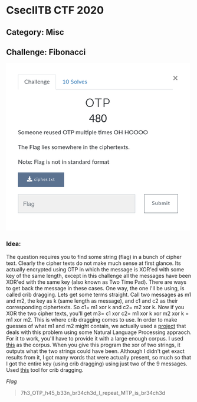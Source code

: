 # CsecIITB CTF 2020
## Category: Misc
## Challenge: Fibonacci

![](Capture.png)

### Idea: 

The question requires you to find some string (flag) in a bunch of cipher text. Clearly the cipher texts do not make much sense at first glance. Its actually
encrypted using OTP in which the message is XOR'ed with some key of the same length, except in this challenge all the messages have been XOR'ed with the
same key (also known as Two Time Pad). There are ways to get back the message in these cases. One way, the one I'll be using, is called crib dragging. Lets get some terms straight. Call two messages as m1 and m2, the key as k (same length as message), and c1 and c2 as their corresponding ciphertexts. 
So c1= m1 xor k and c2= m2 xor k. Now if you XOR the two cipher texts, you'll get m3= c1 xor c2= m1 xor k xor m2 xor k = m1 xor m2. This is where crib dragging comes to use. In order to make guesses of what m1 and m2 might contain, we actually used a [project](https://github.com/MrBhendel/2Time) that deals with this 
problem using some Natural Language Processing appraoch. For it to work, you'll have to provide it with a large enough corpus. I used [this](http://www.cs.cmu.edu/~enron/) as the corpus. When you give this program the xor of two strings, it outputs what the two strings could have been. Although I didn't get exact results from it, I got many words that were actually present, so much so that I got the entire key (using crib dragging) using just two of the 9 messages. Used [this](https://lzutao.github.io/cribdrag/) tool for crib dragging.

*Flag*
> 7h3_OTP_h45_b33n_br34ch3d_I_repeat_MTP_is_br34ch3d

